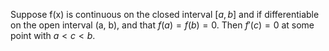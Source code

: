 Suppose f(x) is continuous on the closed interval $[a, b]$ and if differentiable on the open interval (a, b), and that $f(a)=f(b)=0$. Then $f'(c)=0$ at some point with $a<c<b$.